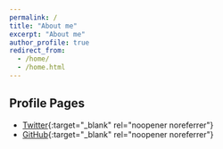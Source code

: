 ```yaml
---
permalink: /
title: "About me"
excerpt: "About me"
author_profile: true
redirect_from: 
  - /home/
  - /home.html
---
```


## Profile Pages

  * [Twitter](https://twitter.com/MasaKobysh){:target="_blank" rel="noopener noreferrer"}
  * [GitHub](https://github.com/masakob){:target="_blank" rel="noopener noreferrer"}

<!---
  * [Stackoverflow](https://www.stackoverflow.com/users/15869989/masahiro-kobayashi){:target="_blank" rel="noopener noreferrer"}
  * [Stackoverflow (JP)](https://ja.stackoverflow.com/users/45189/masahiro-kobayashi){:target="_blank" rel="noopener noreferrer"}
  * [Kaggle](https://www.kaggle.com/masahirokobayashi){:target="_blank" rel="noopener noreferrer"}
  * [Quora](https://quora.com/profile/Masahiro-Kobayashi-2){:target="_blank" rel="noopener noreferrer"}
  * [Quora (JP)](https://jp.quora.com/profile/Masahiro-Kobayashi){:target="_blank" rel="noopener noreferrer"}
  * [Qiita](https://qiita.com/masakob){:target="_blank" rel="noopener noreferrer"}
  * [note](https://note.com/masakob){:target="_blank" rel="noopener noreferrer"}
  * [Amazon (US)](https://www.amazon.com/gp/profile/amzn1.account.AH5LL4YDOCAMRGKDZEWLIKXAVKVA){:target="_blank" rel="noopener noreferrer"}
  * [Amazon (JP)](https://www.amazon.co.jp/gp/profile/amzn1.account.AGXOURPHTFFGYLUPQ3EG3V32ATOA){:target="_blank" rel="noopener noreferrer"}
  * [Credly](https://www.credly.com/users/masahiro-kobayashi){:target="_blank" rel="noopener noreferrer"}
  * [edX](https://profile.edx.org/u/masahiro-kobayashi){:target="_blank" rel="noopener noreferrer"}
  * [Coursera](https://www.coursera.org/user/38adfdd80da748cef04f8be655348314){:target="_blank" rel="noopener noreferrer"}
  * [Microsoft Docs](https://docs.microsoft.com/users/kobayashimasahiro-9107){:target="_blank" rel="noopener noreferrer"}
  * [DataCamp](https://www.datacamp.com/profile/masahiro-kobayashi){:target="_blank" rel="noopener noreferrer"}
  * [Goodreads](https://www.goodreads.com/user/show/134758020-masakob){:target="_blank" rel="noopener noreferrer"}
  * [Booklog](https://booklog.jp/users/masakob/profile){:target="_blank" rel="noopener noreferrer"}
-->